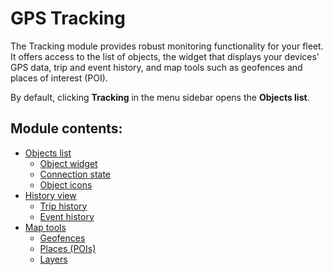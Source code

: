 # GPS Tracking

The Tracking module provides robust monitoring functionality for your fleet. It offers access to the list of objects, the widget that displays your devices' GPS data, trip and event history, and map tools such as geofences and places of interest (POI).

By default, clicking **Tracking** in the menu sidebar opens the **Objects list**.

## Module contents:

- [Objects list](gps-tracking/objects-list.md)
  - [Object widget](gps-tracking/objects-list/object-widget.md)
  - [Connection state](gps-tracking/objects-list/connection-state.md)
  - [Object icons](gps-tracking/objects-list/object-icons.md)
- [History view](gps-tracking/history-view.md)
  - [Trip history](gps-tracking/history-view/trip-history.md)
  - [Event history](gps-tracking/history-view/event-history.md)
- [Map tools](gps-tracking/map-tools.md)
  - [Geofences](gps-tracking/map-tools/geofences.md)
  - [Places (POIs)](gps-tracking/map-tools/places-pois.md)
  - [Layers](gps-tracking/map-tools/layers.md)